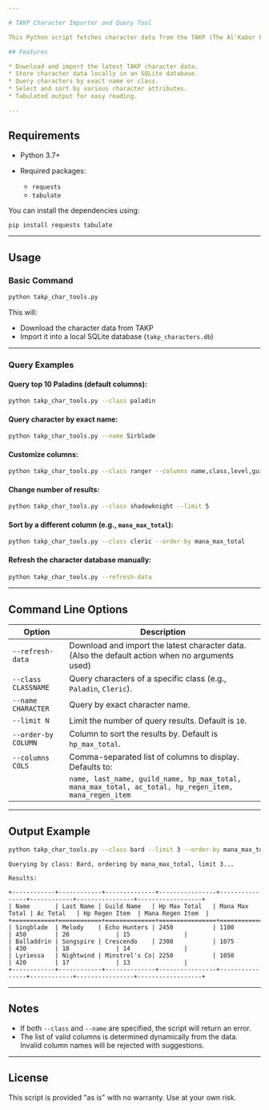 ```yaml
---

# TAKP Character Importer and Query Tool

This Python script fetches character data from the TAKP (The Al'Kabor Project) server, stores it in a local SQLite database, and provides a command-line interface for querying characters based on class, name, and various attributes.

## Features

* Download and import the latest TAKP character data.
* Store character data locally in an SQLite database.
* Query characters by exact name or class.
* Select and sort by various character attributes.
* Tabulated output for easy reading.

---
```


## Requirements

* Python 3.7+
* Required packages:

  * `requests`
  * `tabulate`

You can install the dependencies using:

```bash
pip install requests tabulate
```

---

## Usage

### Basic Command

```bash
python takp_char_tools.py
```

This will:

* Download the character data from TAKP
* Import it into a local SQLite database (`takp_characters.db`)

---

### Query Examples

#### Query top 10 Paladins (default columns):

```bash
python takp_char_tools.py --class paladin
```

#### Query character by exact name:

```bash
python takp_char_tools.py --name Sirblade
```

#### Customize columns:

```bash
python takp_char_tools.py --class ranger --columns name,class,level,guild_name
```

#### Change number of results:

```bash
python takp_char_tools.py --class shadowknight --limit 5
```

#### Sort by a different column (e.g., `mana_max_total`):

```bash
python takp_char_tools.py --class cleric --order-by mana_max_total
```

#### Refresh the character database manually:

```bash
python takp_char_tools.py --refresh-data
```

---

## Command Line Options

| Option              | Description                                                                                           |
| ------------------- | ----------------------------------------------------------------------------------------------------- |
| `--refresh-data`    | Download and import the latest character data. (Also the default action when no arguments used)       |
| `--class CLASSNAME` | Query characters of a specific class (e.g., `Paladin`, `Cleric`).                                     |
| `--name CHARACTER`  | Query by exact character name.                                                                        |
| `--limit N`         | Limit the number of query results. Default is `10`.                                                   |
| `--order-by COLUMN` | Column to sort the results by. Default is `hp_max_total`.                                             |
| `--columns COLS`    | Comma-separated list of columns to display. Defaults to:                                              |
|                     | `name, last_name, guild_name, hp_max_total, mana_max_total, ac_total, hp_regen_item, mana_regen_item` |

---

## Output Example

```bash
python takp_char_tools.py --class bard --limit 3 --order-by mana_max_total
```

```
Querying by class: Bard, ordering by mana_max_total, limit 3...

Results:

+------------+------------+--------------+----------------+----------------+------------+----------------+------------------+
| Name       | Last Name | Guild Name   | Hp Max Total   | Mana Max Total | Ac Total   | Hp Regen Item  | Mana Regen Item  |
+============+============+==============+================+================+============+================+==================+
| Singblade  | Melody    | Echo Hunters | 2450           | 1100           | 450        | 20             | 15               |
| Balladdrin | Songspire | Crescendo    | 2300           | 1075           | 430        | 18             | 14               |
| Lyriessa   | Nightwind | Minstrel's Co| 2250           | 1050           | 420        | 17             | 13               |
+------------+------------+--------------+----------------+----------------+------------+----------------+------------------+
```

---

## Notes

* If both `--class` and `--name` are specified, the script will return an error.
* The list of valid columns is determined dynamically from the data. Invalid column names will be rejected with suggestions.

---

## License

This script is provided "as is" with no warranty. Use at your own risk.
